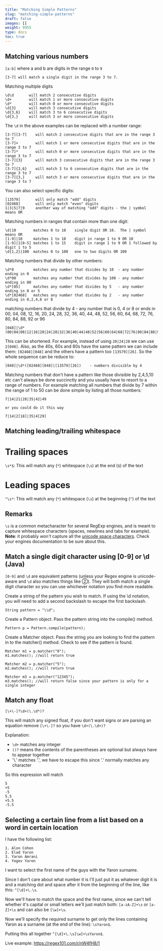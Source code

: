 ```yaml
---
title: "Matching Simple Patterns"
slug: "matching-simple-patterns"
draft: false
images: []
weight: 9955
type: docs
toc: true
---
```


## Matching various numbers
`[a-b]` where a and b are digits in the range `0` to `9`

    [3-7] will match a single digit in the range 3 to 7.

Matching multiple digits

    \d\d       will match 2 consecutive digits
    \d+        will match 1 or more consecutive digits
    \d*        will match 0 or more consecutive digits
    \d{3}      will match 3 consecutive digits
    \d{3,6}    will match 3 to 6 consecutive digits
    \d{3,}     will match 3 or more consecutive digits

The `\d` in the above examples can be replaced with a number range:

    [3-7][3-7]    will match 2 consecutive digits that are in the range 3 to 7
    [3-7]+        will match 1 or more consecutive digits that are in the range 3 to 7
    [3-7]*        will match 0 or more consecutive digits that are in the range 3 to 7
    [3-7]{3}      will match 3 consecutive digits that are in the range 3 to 7
    [3-7]{3,6}    will match 3 to 6 consecutive digits that are in the range 3 to 7
    [3-7]{3,}     will match 3 or more consecutive digits that are in the range 3 to 7

You can also select specific digits:

    [13579]       will only match "odd" digits
    [02468]       will only match "even" digits
    1|3|5|7|9     another way of matching "odd" digits - the | symbol means OR

Matching numbers in ranges that contain more than one digit:

    \d|10        matches 0 to 10    single digit OR 10.  The | symbol means OR
    [1-9]|10     matches 1 to 10    digit in range 1 to 9 OR 10
    [1-9]|1[0-5] matches 1 to 15    digit in range 1 to 9 OR 1 followed by digit 1 to 5
    \d{1,2}|100  matches 0 to 100   one to two digits OR 100

Matching numbers that divide by other numbers:

    \d*0         matches any number that divides by 10  - any number ending in 0
    \d*00        matches any number that divides by 100 - any number ending in 00
    \d*[05]      matches any number that divides by 5   - any number ending in 0 or 5
    \d*[02468]   matches any number that divides by 2   - any number ending in 0,2,4,6 or 8

matching numbers that divide by 4 - any number that is 0, 4 or 8 or ends in 00, 04, 08, 12, 16, 20, 24, 28, 32, 36, 40, 44, 48, 52, 56, 60, 64, 68, 72, 76, 80, 84, 88, 92 or 96

    [048]|\d*(00|04|08|12|16|20|24|28|32|36|40|44|48|52|56|60|64|68|72|76|80|84|88|92|96)

This can be shortened.  For example, instead of using `20|24|28` we can use `2[048]`. Also, as the 40s, 60s and 80s have the same pattern we can include them: `[02468][048]` and the others have a pattern too `[13579][26]`. So the whole sequence can be reduce to:

    [048]|\d*([02468][048]|[13579][26])    - numbers divisible by 4

Matching numbers that don't have a pattern like those divisible by 2,4,5,10 etc can't always be done succinctly and you usually have to resort to a range of numbers.  For example matching all numbers that divide by 7 within the range of 1 to 50 can be done simple by listing all those numbers:

    7|14|21|28|35|42|49

    or you could do it this way

    7|14|2[18]|35|4[29]

## Matching leading/trailing whitespace
# Trailing spaces
`\s*$`: This will match any (`*`) whitespace (`\s`) at the end (`$`) of the text

# Leading spaces
`^\s*`: This will match any (`*`) whitespace (`\s`) at the beginning (`^`) of the text

## Remarks
`\s` is a common metacharacter for several RegExp engines, and is meant to capture whitespace characters (spaces, newlines and tabs for example). **Note**: it probably _won't_ capture all the [unicode space characters][1]. Check your engines documentation to be sure about this.

  [1]: https://en.wikipedia.org/wiki/Whitespace_character#Unicode

## Match a single digit character using [0-9] or \d (Java)
`[0-9]` and `\d` are equivalent patterns (unless your Regex engine is unicode-aware and `\d` also matches things like ②). They will both match a single digit character so you can use whichever notation you find more readable.

Create a string of the pattern you wish to match. If using the \d notation, you will need to add a second backslash to escape the first backslash.

    String pattern = "\\d";

Create a Pattern object. Pass the pattern string into the compile() method.

    Pattern p = Pattern.compile(pattern);

Create a Matcher object. Pass the string you are looking to find the pattern in to the matcher() method. Check to see if the pattern is found.

    Matcher m1 = p.matcher("0");
    m1.matches(); //will return true

    Matcher m2 = p.matcher("5");
    m2.matches(); //will return true
    
    Matcher m3 = p.matcher("12345");
    m3.matches(); //will return false since your pattern is only for a single integer

## Match any float
```
[\+\-]?\d+(\.\d*)?
```

This will match any signed float, if you don't want signs or are parsing an equation remove `[\+\-]?` so you have `\d+(\.\d+)?`

Explanation:
- `\d+` matches any integer
- `()?` means the contents of the parentheses are optional but always have to appear together
- '\\.' matches '.', we have to escape this since '.' normally matches any character

So this expression will match

```
5
+5
-5
5.5
+5.5
-5.5
```

## Selecting a certain line from a list based on a word in certain location
I have the following list:

    1. Alon Cohen
    2. Elad Yaron
    3. Yaron Amrani
    4. Yogev Yaron

I want to select the first name of the guys with the Yaron surname.

Since I don't care about what number it is I'll just put it as whatever digit it is and a matching dot and space after it from the beginning of the line, like this: `^[\d]+\.\s`.

Now we'll have to match the space and the first name, since we can't tell whether it's capital or small letters we'll just match both: `[a-zA-Z]+\s` or `[a-Z]+\s` and can also be `[\w]+\s`.

Now we'll specify the required surname to get only the lines containing Yaron as a surname (at the end of the line): `\sYaron$`.

Putting this all together `^[\d]+\.\s[\w]+\sYaron$`.

Live example: https://regex101.com/r/nW4fH8/1

